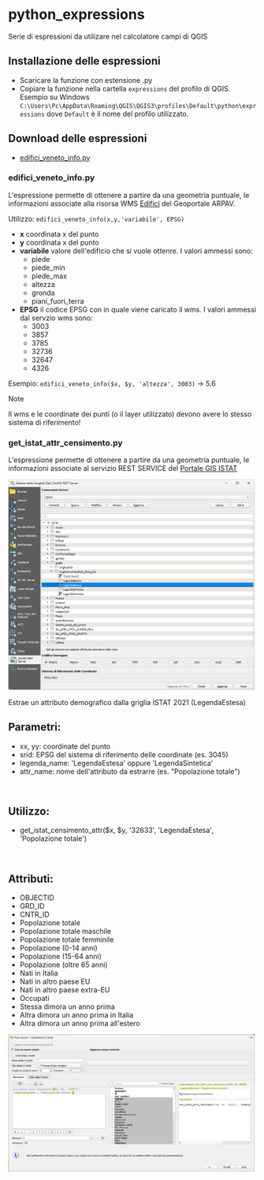 # python_expressions
Serie di espressioni da utilizare nel calcolatore campi di QGIS

## Installazione delle espressioni
- Scaricare la funzione con estensione .py
- Copiare la funzione nella cartella `expressions` del profilo di QGIS. Esempio su Windows `C:\Users\Pc\AppData\Roaming\QGIS\QGIS3\profiles\Default\python\expressions` dove `Default` è il nome del profilo utilizzato.

## Download delle espressioni
- [edifici_veneto_info.py](https://raw.githubusercontent.com/ludovico85/GIS-RESOURCES/master/python_expression/expression/edifici_veneto_info.py)

### edifici_veneto_info.py
L'espressione permette di ottenere a partire da una geometria puntuale, le informazioni associate alla risorsa WMS [Edifici](https://gaia.arpa.veneto.it/layers/dbnir:geonode:v_edifici) del Geoportale ARPAV.

Utilizzo: `edifici_veneto_info(x,y,'variabile', EPSG)`
- **x** coordinata x del punto
- **y** coordinata x del punto
- **variabile** valore dell'edificio che si vuole ottenre. I valori ammessi sono:
	- piede
    - piede_min
	- piede_max
	- altezza
	- gronda
	- piani_fuori_terra
- **EPSG** il codice EPSG con in quale viene caricato il wms. I valori ammessi dal servzio wms sono:
	- 3003
    - 3857
	- 3785
    - 32736
    - 32647
    - 4326

Esempio: `edifici_veneto_info($x, $y, 'altezza', 3003)` -> 5.6

> [!NOTE] 
> Il wms e le coordinate dei punti (o il layer utilizzato) devono avere lo stesso sistema di riferimento!

### get_istat_attr_censimento.py
L'espressione permette di ottenere a partire da una geometria puntuale, le informazioni associate al servizio REST SERVICE del [Portale GIS ISTAT](https://gisportal.istat.it/server/rest/services)

<img src="img/Immagine 2025-03-29 110023.png" width="500">

Estrae un attributo demografico dalla griglia ISTAT 2021 (LegendaEstesa)
    
<h2>Parametri:</h2>
<ul>
<li>xx, yy: coordinate del punto
<li>srid: EPSG del sistema di riferimento delle coordinate (es. 3045)
<li>legenda_name: 'LegendaEstesa' oppure 'LegendaSintetica'
<li>attr_name: nome dell'attributo da estrarre (es. "Popolazione totale")
</ul>
<br>
<h2>Utilizzo:</h2>
<ul>
<li>get_istat_censimento_attr($x, $y, '32633', 'LegendaEstesa', 'Popolazione totale')</li>
</ul>
<br>
<h2>Attributi:</h2>
<ul>
<li>OBJECTID</li>  
<li>GRD_ID</li>  
<li>CNTR_ID</li>  
<li>Popolazione totale</li>  
<li>Popolazione totale maschile</li>  
<li>Popolazione totale femminile</li>  
<li>Popolazione (0-14 anni)</li>  
<li>Popolazione (15-64 anni)</li>  
<li>Popolazione (oltre 65 anni)</li>  
<li>Nati in Italia</li>  
<li>Nati in altro paese EU</li>  
<li>Nati in altro paese extra-EU</li>  
<li>Occupati</li>  
<li>Stessa dimora un anno prima</li>  
<li>Altra dimora un anno prima in Italia</li>  
<li>Altra dimora un anno prima all'estero</li>
</ul>

<img src="img/Immagine 2025-03-29 111419.png" width="500">
